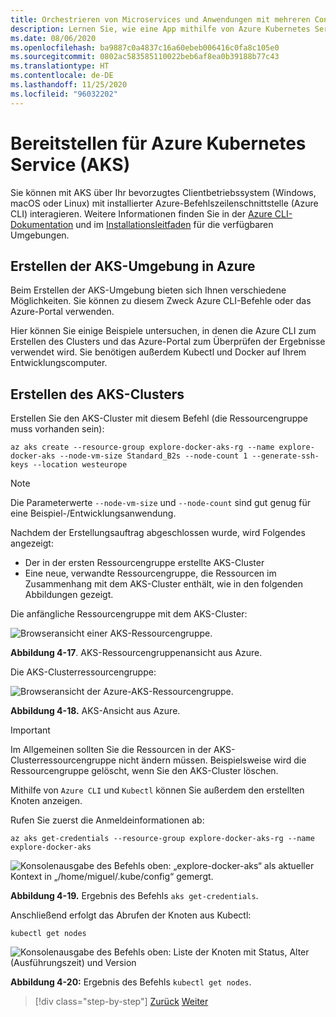 ```yaml
---
title: Orchestrieren von Microservices und Anwendungen mit mehreren Containern für hohe Skalierbarkeit und Verfügbarkeit
description: Lernen Sie, wie eine App mithilfe von Azure Kubernetes Service bereitgestellt wird.
ms.date: 08/06/2020
ms.openlocfilehash: ba9887c0a4837c16a60ebeb006416c0fa8c105e0
ms.sourcegitcommit: 0802ac583585110022beb6af8ea0b39188b77c43
ms.translationtype: HT
ms.contentlocale: de-DE
ms.lasthandoff: 11/25/2020
ms.locfileid: "96032202"
---
```

# <a name="deploy-to-azure-kubernetes-service-aks"></a>Bereitstellen für Azure Kubernetes Service (AKS)

Sie können mit AKS über Ihr bevorzugtes Clientbetriebssystem (Windows, macOS oder Linux) mit installierter Azure-Befehlszeilenschnittstelle (Azure CLI) interagieren. Weitere Informationen finden Sie in der [Azure CLI-Dokumentation](/cli/azure/?view=azure-cli-latest) und im [Installationsleitfaden](/cli/azure/install-azure-cli?view=azure-cli-latest) für die verfügbaren Umgebungen.

## <a name="create-the-aks-environment-in-azure"></a>Erstellen der AKS-Umgebung in Azure

Beim Erstellen der AKS-Umgebung bieten sich Ihnen verschiedene Möglichkeiten. Sie können zu diesem Zweck Azure CLI-Befehle oder das Azure-Portal verwenden.

Hier können Sie einige Beispiele untersuchen, in denen die Azure CLI zum Erstellen des Clusters und das Azure-Portal zum Überprüfen der Ergebnisse verwendet wird. Sie benötigen außerdem Kubectl und Docker auf Ihrem Entwicklungscomputer.

## <a name="create-the-aks-cluster"></a>Erstellen des AKS-Clusters

Erstellen Sie den AKS-Cluster mit diesem Befehl (die Ressourcengruppe muss vorhanden sein):

```console
az aks create --resource-group explore-docker-aks-rg --name explore-docker-aks --node-vm-size Standard_B2s --node-count 1 --generate-ssh-keys --location westeurope
```

> [!NOTE]
> Die Parameterwerte `--node-vm-size` und `--node-count` sind gut genug für eine Beispiel-/Entwicklungsanwendung.

Nachdem der Erstellungsauftrag abgeschlossen wurde, wird Folgendes angezeigt:

- Der in der ersten Ressourcengruppe erstellte AKS-Cluster
- Eine neue, verwandte Ressourcengruppe, die Ressourcen im Zusammenhang mit dem AKS-Cluster enthält, wie in den folgenden Abbildungen gezeigt.

Die anfängliche Ressourcengruppe mit dem AKS-Cluster:

![Browseransicht einer AKS-Ressourcengruppe.](media/deploy-azure-kubernetes-service/aks-cluster-view.png)

**Abbildung 4-17**. AKS-Ressourcengruppenansicht aus Azure.

Die AKS-Clusterressourcengruppe:

![Browseransicht der Azure-AKS-Ressourcengruppe.](media/deploy-azure-kubernetes-service/aks-resource-group-view.png)

**Abbildung 4-18.** AKS-Ansicht aus Azure.

> [!IMPORTANT]
> Im Allgemeinen sollten Sie die Ressourcen in der AKS-Clusterressourcengruppe nicht ändern müssen. Beispielsweise wird die Ressourcengruppe gelöscht, wenn Sie den AKS-Cluster löschen.

Mithilfe von `Azure CLI` und `Kubectl` können Sie außerdem den erstellten Knoten anzeigen.

Rufen Sie zuerst die Anmeldeinformationen ab:

```console
az aks get-credentials --resource-group explore-docker-aks-rg --name explore-docker-aks
```

![Konsolenausgabe des Befehls oben: „explore-docker-aks“ als aktueller Kontext in „/home/miguel/.kube/config“ gemergt.](media/deploy-azure-kubernetes-service/get-credentials-command-result.png)

**Abbildung 4-19.** Ergebnis des Befehls `aks get-credentials`.

Anschließend erfolgt das Abrufen der Knoten aus Kubectl:

```console
kubectl get nodes
```

![Konsolenausgabe des Befehls oben: Liste der Knoten mit Status, Alter (Ausführungszeit) und Version](media/deploy-azure-kubernetes-service/kubectl-get-nodes-command-result.png)

**Abbildung 4-20:** Ergebnis des Befehls `kubectl get nodes`.

> [!div class="step-by-step"]
> [Zurück](orchestrate-high-scalability-availability.md)
> [Weiter](docker-apps-development-environment.md)
